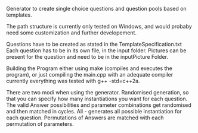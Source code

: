 Generator to create single choice questions and question pools based on templates. 

The path structure is currently only tested on Windows, and would probaby need some customization and further developement. 

Questions have to be created as stated in the TemplateSpecification.txt
Each question has to be in its own file, in the input folder. 
Pictures can be present for the question and need to be in the inputPicture Folder. 

Building the Program either using make (compiles and executes the program), 
or just compiling the main.cpp with an adequate compiler currently everything was tested with g++ -std=c++2a.

There are two modi when using the generator. 
Randomised generation, so that you can specify how many instantiations you want for each question. 
	The valid Answer possibilities and parameter combinations get randomised and then matched in cycles.
All - generates all possible instantiation for each question. 
	Permutations of Answers are matched with each permutation of parameters. 


